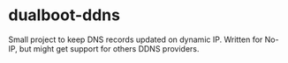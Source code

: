 # dualboot-ddns
Small project to keep DNS records updated on dynamic IP. Written for No-IP, but might get support for others DDNS providers.
